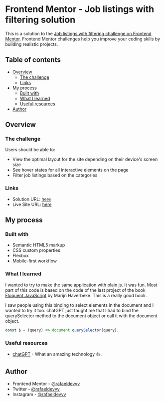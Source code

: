 # Frontend Mentor - Job listings with filtering solution

This is a solution to the [Job listings with filtering challenge on Frontend Mentor](https://www.frontendmentor.io/challenges/job-listings-with-filtering-ivstIPCt). Frontend Mentor challenges help you improve your coding skills by building realistic projects.

## Table of contents

- [Overview](#overview)
  - [The challenge](#the-challenge)
  - [Links](#links)
- [My process](#my-process)
  - [Built with](#built-with)
  - [What I learned](#what-i-learned)
  - [Useful resources](#useful-resources)
- [Author](#author)

## Overview

### The challenge

Users should be able to:

- View the optimal layout for the site depending on their device's screen size
- See hover states for all interactive elements on the page
- Filter job listings based on the categories

### Links

- Solution URL: [here](https://github.com/rafaeldevvv/job-listings-challenge)
- Live Site URL: [here](https://rafaeldevvv.github.io/job-listings-challenge/)

## My process

### Built with

- Semantic HTML5 markup
- CSS custom properties
- Flexbox
- Mobile-first workflow

### What I learned

I wanted to try to make the same application with plain js. It was fun. Most part of this code is based on the code of the last project of the book [Eloquent JavaScript](https://eloquentjavascript.net/) by Marijn Haverbeke. This is a really good book.

I saw people using this binding to select elements in the document and I wanted to try it too. chatGPT just taught me that I had to bind the querySelector method to the document object or call it with the document object.

```js
const $ = (query) => document.querySelector(query);
```

### Useful resources

- [chatGPT](https://chat.openai.com/chat) - What an amazing technology 👍.

## Author

- Frontend Mentor - [@rafaeldevvv](https://www.frontendmentor.io/profile/rafaeldevvv)
- Twitter - [@rafaeldevvv](https://www.twitter.com/rafaeldevvv)
- Instagram - [@rafaeldevvv](https://www.instagram.com/rafaeldevvv)
